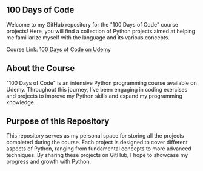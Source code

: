 ## 100 Days of Code

Welcome to my GitHub repository for the "100 Days of Code" course projects! Here, you will find a collection of Python projects aimed at helping me familiarize myself with the language and its various concepts.

Course Link: [100 Days of Code on Udemy](https://www.udemy.com/course/100-days-of-code)

## About the Course
"100 Days of Code" is an intensive Python programming course available on Udemy. Throughout this journey, I've been engaging in coding exercises and projects to improve my Python skills and expand my programming knowledge.

## Purpose of this Repository
This repository serves as my personal space for storing all the projects completed during the course. Each project is designed to cover different aspects of Python, ranging from fundamental concepts to more advanced techniques. By sharing these projects on GitHub, I hope to showcase my progress and growth with Python.
